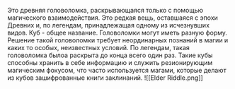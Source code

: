 
Это древняя головоломка, раскрывающаяся только с помощью магического взаимодействия. 
Это редкая вещь, оставшаяся с эпохи Древних и, по легендам, принадлежащая одному из исчезнувших видов. 
Куб - общее название. Головоломки могут иметь разную форму. 
Решение такой головоломки требует неординарных познаний в магии и каких то особых, неизвестных условий. По легендам, такая головоломка былоа раскрыта до конца всего один раз. 
Такие кубы способны хранить в себе информацию и служить резионирующим магическим фокусом, что часто используется магами, которые делают из кубов зашифрованные книги заклинаний.
![[Elder Riddle.png]]
